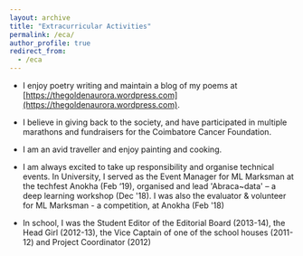 ```yaml
---
layout: archive
title: "Extracurricular Activities"
permalink: /eca/
author_profile: true
redirect_from:
  - /eca
---
```


- I enjoy poetry writing and maintain a blog of my poems at [https://thegoldenaurora.wordpress.com](https://thegoldenaurora.wordpress.com).

<!-- I'm also passionate about spreading technology in the community and write technical articles, how-to's and interesting advances at [https://thegoldencode.wordpress.com](https://thegoldencode.wordpress.com). -->

- I believe in giving back to the society, and have participated in multiple marathons and fundraisers for the Coimbatore Cancer Foundation.

- I am an avid traveller and enjoy painting and cooking.

- I am always excited to take up responsibility and organise technical events. In University, I served as the Event Manager for ML Marksman at the techfest Anokha (Feb ‘19), organised and lead 'Abraca~data' – a deep learning workshop (Dec '18). I was also the evaluator & volunteer for ML Marksman - a competition, at Anokha (Feb '18)

- In school, I was the Student Editor of the Editorial Board (2013-14), the Head Girl (2012-13), the Vice Captain of one of the school houses (2011-12) and Project Coordinator (2012)
